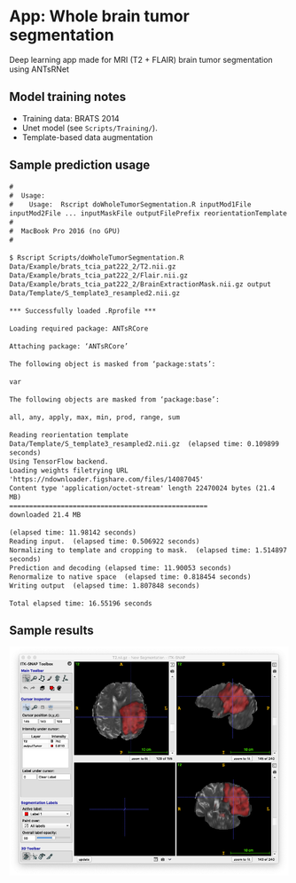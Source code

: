# App:  Whole brain tumor segmentation

Deep learning app made for MRI (T2 + FLAIR) brain tumor segmentation using ANTsRNet

## Model training notes

* Training data: BRATS 2014
* Unet model (see ``Scripts/Training/``).
* Template-based data augmentation

## Sample prediction usage

```
#
#  Usage:
#    Usage:  Rscript doWholeTumorSegmentation.R inputMod1File inputMod2File ... inputMaskFile outputFilePrefix reorientationTemplate
#
#  MacBook Pro 2016 (no GPU)
#

$ Rscript Scripts/doWholeTumorSegmentation.R Data/Example/brats_tcia_pat222_2/T2.nii.gz Data/Example/brats_tcia_pat222_2/Flair.nii.gz Data/Example/brats_tcia_pat222_2/BrainExtractionMask.nii.gz output Data/Template/S_template3_resampled2.nii.gz 

*** Successfully loaded .Rprofile ***

Loading required package: ANTsRCore

Attaching package: ‘ANTsRCore’

The following object is masked from ‘package:stats’:

var

The following objects are masked from ‘package:base’:

all, any, apply, max, min, prod, range, sum

Reading reorientation template Data/Template/S_template3_resampled2.nii.gz  (elapsed time: 0.109899 seconds)
Using TensorFlow backend.
Loading weights filetrying URL 'https://ndownloader.figshare.com/files/14087045'
Content type 'application/octet-stream' length 22470024 bytes (21.4 MB)
==================================================
downloaded 21.4 MB

(elapsed time: 11.98142 seconds)
Reading input.  (elapsed time: 0.506922 seconds)
Normalizing to template and cropping to mask.  (elapsed time: 1.514897 seconds)
Prediction and decoding (elapsed time: 11.90053 seconds)
Renormalize to native space  (elapsed time: 0.818454 seconds)
Writing output  (elapsed time: 1.807848 seconds)

Total elapsed time: 16.55196 seconds
```

## Sample results

![Brain extraction results](Documentation/Images/resultsTumorSegmentation.png)
